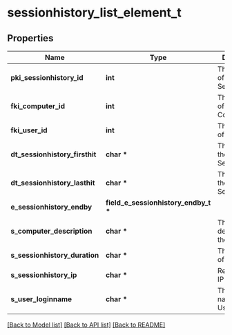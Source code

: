 # sessionhistory_list_element_t

## Properties
Name | Type | Description | Notes
------------ | ------------- | ------------- | -------------
**pki_sessionhistory_id** | **int** | The unique ID of the Sessionhistory | 
**fki_computer_id** | **int** | The unique ID of the Computer | [optional] 
**fki_user_id** | **int** | The unique ID of the User | [optional] 
**dt_sessionhistory_firsthit** | **char \*** | The first hit of the Sessionhistory | 
**dt_sessionhistory_lasthit** | **char \*** | The last hit of the Sessionhistory | 
**e_sessionhistory_endby** | **field_e_sessionhistory_endby_t \*** |  | 
**s_computer_description** | **char \*** | The description of the Computer | [optional] 
**s_sessionhistory_duration** | **char \*** | The duration of the session | 
**s_sessionhistory_ip** | **char \*** | Represent an IP address. | 
**s_user_loginname** | **char \*** | The Login name of the User. | [optional] 

[[Back to Model list]](../README.md#documentation-for-models) [[Back to API list]](../README.md#documentation-for-api-endpoints) [[Back to README]](../README.md)


